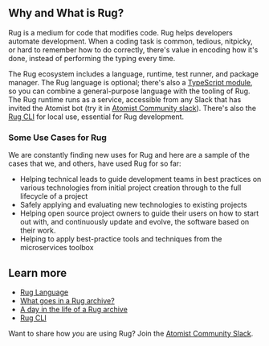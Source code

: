 ## Why and What is Rug?

Rug is a medium for code that modifies code. Rug helps developers automate development.
When a coding task is common, tedious, nitpicky, or hard to remember how to do correctly,
 there's value in encoding how it's done, instead of performing the typing every time.

The Rug ecosystem includes a language, runtime, test runner, and package manager.
The Rug language is optional; there's also a [TypeScript module](https://medium.com/the-composition/atomist-meet-typescript-2f2e16251d4f#.nmxmjfg6q), 
so you can combine a general-purpose language with the tooling of Rug.
The Rug runtime runs as a service, accessible from any Slack that has invited the Atomist bot (try it in [Atomist Community slack](https://join.atomist.com)).
There's also the [Rug CLI](rug-cli/index.md) for local use, essential for Rug development.

### Some Use Cases for Rug

We are constantly finding new uses for Rug and here are a sample of
the cases that we, and others, have used Rug for so far:

*   Helping technical leads to guide development teams in best
    practices on various technologies from initial project creation
    through to the full lifecycle of a project
*   Safely applying and evaluating new technologies to existing
    projects
*   Helping open source project owners to guide their users on how to
    start out with, and continuously update and evolve, the software
    based on their work.
*   Helping to apply best-practice tools and techniques from the
    microservices toolbox
    
## Learn more

* [Rug Language](rug-dsl.md)
* [What goes in a Rug archive?](rug-archive.md)
* [A day in the life of a Rug archive](rug-lifecycle.md)
* [Rug CLI](rug-cli/index.md)


Want to share how *you* are using Rug? Join
the [Atomist Community Slack](https://join.atomist.com).
